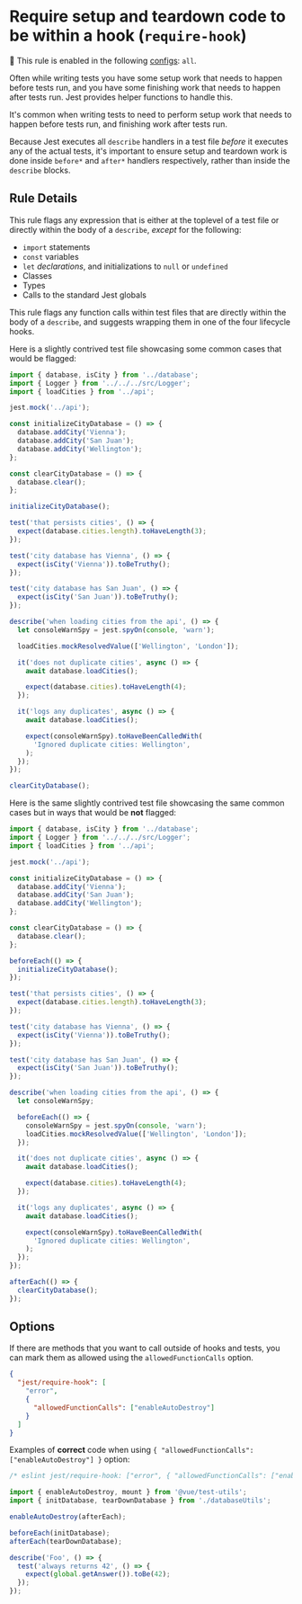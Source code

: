 # Require setup and teardown code to be within a hook (`require-hook`)

<!-- prettier-ignore -->
💼 This rule is enabled in the following [configs](https://github.com/jest-community/eslint-plugin-jest#shareable-configurations): `all`.

Often while writing tests you have some setup work that needs to happen before
tests run, and you have some finishing work that needs to happen after tests
run. Jest provides helper functions to handle this.

It's common when writing tests to need to perform setup work that needs to
happen before tests run, and finishing work after tests run.

Because Jest executes all `describe` handlers in a test file _before_ it
executes any of the actual tests, it's important to ensure setup and teardown
work is done inside `before*` and `after*` handlers respectively, rather than
inside the `describe` blocks.

## Rule Details

This rule flags any expression that is either at the toplevel of a test file or
directly within the body of a `describe`, _except_ for the following:

- `import` statements
- `const` variables
- `let` _declarations_, and initializations to `null` or `undefined`
- Classes
- Types
- Calls to the standard Jest globals

This rule flags any function calls within test files that are directly within
the body of a `describe`, and suggests wrapping them in one of the four
lifecycle hooks.

Here is a slightly contrived test file showcasing some common cases that would
be flagged:

```js
import { database, isCity } from '../database';
import { Logger } from '../../../src/Logger';
import { loadCities } from '../api';

jest.mock('../api');

const initializeCityDatabase = () => {
  database.addCity('Vienna');
  database.addCity('San Juan');
  database.addCity('Wellington');
};

const clearCityDatabase = () => {
  database.clear();
};

initializeCityDatabase();

test('that persists cities', () => {
  expect(database.cities.length).toHaveLength(3);
});

test('city database has Vienna', () => {
  expect(isCity('Vienna')).toBeTruthy();
});

test('city database has San Juan', () => {
  expect(isCity('San Juan')).toBeTruthy();
});

describe('when loading cities from the api', () => {
  let consoleWarnSpy = jest.spyOn(console, 'warn');

  loadCities.mockResolvedValue(['Wellington', 'London']);

  it('does not duplicate cities', async () => {
    await database.loadCities();

    expect(database.cities).toHaveLength(4);
  });

  it('logs any duplicates', async () => {
    await database.loadCities();

    expect(consoleWarnSpy).toHaveBeenCalledWith(
      'Ignored duplicate cities: Wellington',
    );
  });
});

clearCityDatabase();
```

Here is the same slightly contrived test file showcasing the same common cases
but in ways that would be **not** flagged:

```js
import { database, isCity } from '../database';
import { Logger } from '../../../src/Logger';
import { loadCities } from '../api';

jest.mock('../api');

const initializeCityDatabase = () => {
  database.addCity('Vienna');
  database.addCity('San Juan');
  database.addCity('Wellington');
};

const clearCityDatabase = () => {
  database.clear();
};

beforeEach(() => {
  initializeCityDatabase();
});

test('that persists cities', () => {
  expect(database.cities.length).toHaveLength(3);
});

test('city database has Vienna', () => {
  expect(isCity('Vienna')).toBeTruthy();
});

test('city database has San Juan', () => {
  expect(isCity('San Juan')).toBeTruthy();
});

describe('when loading cities from the api', () => {
  let consoleWarnSpy;

  beforeEach(() => {
    consoleWarnSpy = jest.spyOn(console, 'warn');
    loadCities.mockResolvedValue(['Wellington', 'London']);
  });

  it('does not duplicate cities', async () => {
    await database.loadCities();

    expect(database.cities).toHaveLength(4);
  });

  it('logs any duplicates', async () => {
    await database.loadCities();

    expect(consoleWarnSpy).toHaveBeenCalledWith(
      'Ignored duplicate cities: Wellington',
    );
  });
});

afterEach(() => {
  clearCityDatabase();
});
```

## Options

If there are methods that you want to call outside of hooks and tests, you can
mark them as allowed using the `allowedFunctionCalls` option.

```json
{
  "jest/require-hook": [
    "error",
    {
      "allowedFunctionCalls": ["enableAutoDestroy"]
    }
  ]
}
```

Examples of **correct** code when using
`{ "allowedFunctionCalls": ["enableAutoDestroy"] }` option:

```js
/* eslint jest/require-hook: ["error", { "allowedFunctionCalls": ["enableAutoDestroy"] }] */

import { enableAutoDestroy, mount } from '@vue/test-utils';
import { initDatabase, tearDownDatabase } from './databaseUtils';

enableAutoDestroy(afterEach);

beforeEach(initDatabase);
afterEach(tearDownDatabase);

describe('Foo', () => {
  test('always returns 42', () => {
    expect(global.getAnswer()).toBe(42);
  });
});
```
